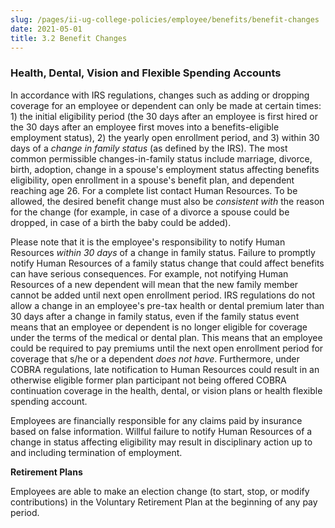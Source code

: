 ```yaml
---
slug: /pages/ii-ug-college-policies/employee/benefits/benefit-changes
date: 2021-05-01
title: 3.2 Benefit Changes
---
```

### Health, Dental, Vision and Flexible Spending Accounts

In accordance with IRS regulations, changes such as adding or dropping coverage for an employee or dependent can only be made at certain times: 1) the initial eligibility period (the 30 days after an employee is first hired or the 30 days after an employee first moves into a benefits-eligible employment status), 2) the yearly open enrollment period, and 3) within 30 days of a _change in family status_ (as defined by the IRS). The most common permissible changes-in-family status include marriage, divorce, birth, adoption, change in a spouse's employment status affecting benefits eligibility, open enrollment in a spouse's benefit plan, and dependent reaching age 26\. For a complete list contact Human Resources. To be allowed, the desired benefit change must also be _consistent with_ the reason for the change (for example, in case of a divorce a spouse could be dropped, in case of a birth the baby could be added).

Please note that it is the employee's responsibility to notify Human Resources _within 30 days_ of a change in family status. Failure to promptly notify Human Resources of a family status change that could affect benefits can have serious consequences. For example, not notifying Human Resources of a new dependent will mean that the new family member cannot be added until next open enrollment period. IRS regulations do not allow a change in an employee's pre-tax health or dental premium later than 30 days after a change in family status, even if the family status event means that an employee or dependent is no longer eligible for coverage under the terms of the medical or dental plan. This means that an employee could be required to pay premiums until the next open enrollment period for coverage that s/he or a dependent _does not have_. Furthermore, under COBRA regulations, late notification to Human Resources could result in an otherwise eligible former plan participant not being offered COBRA continuation coverage in the health, dental, or vision plans or health flexible spending account.

Employees are financially responsible for any claims paid by insurance based on false information. Willful failure to notify Human Resources of a change in status affecting eligibility may result in disciplinary action up to and including termination of employment.

**Retirement Plans**

Employees are able to make an election change (to start, stop, or modify contributions) in the Voluntary Retirement Plan at the beginning of any pay period.
